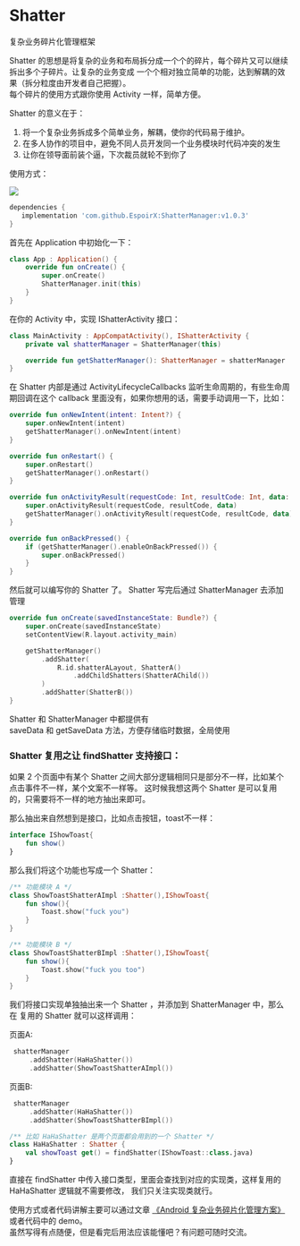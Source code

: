 # Shatter
复杂业务碎片化管理框架

Shatter 的思想是将复杂的业务和布局拆分成一个个的碎片，每个碎片又可以继续拆出多个子碎片。让复杂的业务变成
一个个相对独立简单的功能，达到解耦的效果（拆分粒度由开发者自己把握）。  
每个碎片的使用方式跟你使用 Activity 一样，简单方便。

Shatter 的意义在于：
1. 将一个复杂业务拆成多个简单业务，解耦，使你的代码易于维护。
2. 在多人协作的项目中，避免不同人员开发同一个业务模块时代码冲突的发生
3. 让你在领导面前装个逼，下次裁员就轮不到你了

使用方式：

[![](https://jitpack.io/v/EspoirX/ShatterManager.svg)](https://jitpack.io/#EspoirX/ShatterManager)
```groovy
dependencies {
   implementation 'com.github.EspoirX:ShatterManager:v1.0.3'
}
```

首先在 Application 中初始化一下：
```kotlin
class App : Application() {
    override fun onCreate() {
        super.onCreate()
        ShatterManager.init(this)
    }
}
```

在你的 Activity 中，实现 IShatterActivity 接口：
```kotlin
class MainActivity : AppCompatActivity(), IShatterActivity {
    private val shatterManager = ShatterManager(this)

    override fun getShatterManager(): ShatterManager = shatterManager
}
```

在 Shatter 内部是通过 ActivityLifecycleCallbacks 监听生命周期的，有些生命周期回调在这个 callback 
里面没有，如果你想用的话，需要手动调用一下，比如：
```kotlin
override fun onNewIntent(intent: Intent?) {
    super.onNewIntent(intent)
    getShatterManager().onNewIntent(intent)
}

override fun onRestart() {
    super.onRestart()
    getShatterManager().onRestart()
}

override fun onActivityResult(requestCode: Int, resultCode: Int, data: Intent?) {
    super.onActivityResult(requestCode, resultCode, data)
    getShatterManager().onActivityResult(requestCode, resultCode, data)
}

override fun onBackPressed() {
    if (getShatterManager().enableOnBackPressed()) {
        super.onBackPressed()
    }
}
```

然后就可以编写你的 Shatter 了。 Shatter 写完后通过 ShatterManager 去添加管理
```kotlin
override fun onCreate(savedInstanceState: Bundle?) {
    super.onCreate(savedInstanceState)
    setContentView(R.layout.activity_main)

    getShatterManager()
        .addShatter(
            R.id.shatterALayout, ShatterA()
                .addChildShatters(ShatterAChild())
        )
        .addShatter(ShatterB())
}
```

Shatter 和 ShatterManager 中都提供有  
saveData 和  getSaveData 方法，方便存储临时数据，全局使用


### Shatter 复用之让 findShatter 支持接口：

如果 2 个页面中有某个 Shatter 之间大部分逻辑相同只是部分不一样，比如某个点击事件不一样，某个文案不一样等。
这时候我想这两个 Shatter 是可以复用的，只需要将不一样的地方抽出来即可。  

那么抽出来自然想到是接口，比如点击按钮，toast不一样：
```kotlin
interface IShowToast{
    fun show()
}
```

那么我们将这个功能也写成一个 Shatter：
```kotlin
/** 功能模块 A */
class ShowToastShatterAImpl :Shatter(),IShowToast{
    fun show(){
        Toast.show("fuck you")
    }
}

/** 功能模块 B */
class ShowToastShatterBImpl :Shatter(),IShowToast{
    fun show(){
        Toast.show("fuck you too")
    }
}
```
我们将接口实现单独抽出来一个 Shatter ，并添加到 ShatterManager 中，那么在 复用的 Shatter 就可以这样调用：

页面A:
```kotlin
 shatterManager
     .addShatter(HaHaShatter())
     .addShatter(ShowToastShatterAImpl())
```

页面B:
```kotlin
 shatterManager
     .addShatter(HaHaShatter())
     .addShatter(ShowToastShatterBImpl())
```

```kotlin
/** 比如 HaHaShatter 是两个页面都会用到的一个 Shatter */
class HaHaShatter : Shatter {
    val showToast get() = findShatter(IShowToast::class.java)
}
```

直接在 findShatter 中传入接口类型，里面会查找到对应的实现类，这样复用的 HaHaShatter 逻辑就不需要修改，
我们只关注实现类就行。



使用方式或者代码讲解主要可以通过文章 [《Android 复杂业务碎片化管理方案》](https://juejin.cn/spost/7336750909508206604)  或者代码中的 demo。  
虽然写得有点随便，但是看完后用法应该能懂吧？有问题可随时交流。



